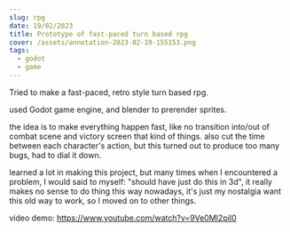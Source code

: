 ```yaml
---
slug: rpg
date: 19/02/2023
title: Prototype of fast-paced turn based rpg
cover: /assets/annotation-2023-02-19-155153.png
tags:
  - godot
  - game
---
```



Tried to make a fast-paced, retro style turn based rpg. 

used Godot game engine, and blender to prerender sprites. 

the idea is to make everything happen fast, like no transition into/out of combat scene and victory screen that kind of things. also cut the time between each character's action, but this turned out to produce too many bugs, had to dial it down. 

learned a lot in making this project, but many times when I encountered a problem, I would said to myself: "should have just do this in 3d", it really makes no sense to do thing this way nowadays, it's just my nostalgia want this old way to work, so I moved on to other things.

v﻿ideo demo: <https://www.youtube.com/watch?v=9Ve0MI2piI0>